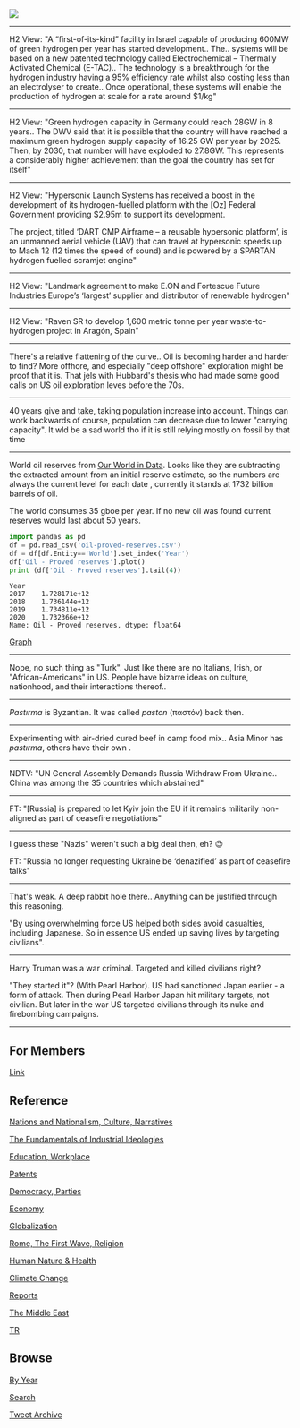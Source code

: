 <img src="https://drive.google.com/uc?export=view&id=1B2wf9R7AMH1d7Vw6e2mucLbIQ5NSjir7"/>

---

H2 View: "A “first-of-its-kind” facility in Israel capable of
producing 600MW of green hydrogen per year has started
development.. The.. systems will be based on a new patented technology
called Electrochemical – Thermally Activated Chemical (E-TAC).. The
technology is a breakthrough for the hydrogen industry having a 95%
efficiency rate whilst also costing less than an electrolyser to
create.. Once operational, these systems will enable the production of
hydrogen at scale for a rate around $1/kg"

---

H2 View: "Green hydrogen capacity in Germany could reach 28GW in 8
years.. The DWV said that it is possible that the country will have
reached a maximum green hydrogen supply capacity of 16.25 GW per year
by 2025. Then, by 2030, that number will have exploded to 27.8GW. This
represents a considerably higher achievement than the goal the country
has set for itself"

---

H2 View: "Hypersonix Launch Systems has received a boost in the
development of its hydrogen-fuelled platform with the [Oz] Federal
Government providing $2.95m to support its development.

The project, titled ‘DART CMP Airframe – a reusable hypersonic
platform’, is an unmanned aerial vehicle (UAV) that can travel at
hypersonic speeds up to Mach 12 (12 times the speed of sound) and is
powered by a SPARTAN hydrogen fuelled scramjet engine"

---

H2 View: "Landmark agreement to make E.ON and Fortescue Future
Industries Europe’s ‘largest’ supplier and distributor of renewable
hydrogen"

---

H2 View: "Raven SR to develop 1,600 metric tonne per year
waste-to-hydrogen project in Aragón, Spain"

---

There's a relative flattening of the curve.. Oil is becoming harder
and harder to find? More offhore, and especially "deep offshore"
exploration might be proof that it is. That jels with Hubbard's thesis
who had made some good calls on US oil exploration leves before the
70s.

---

40 years give and take, taking population increase into
account. Things can work backwards of course, population can decrease
due to lower "carrying capacity".  It wld be a sad world tho if it is
still relying mostly on fossil by that time

---

World oil reserves from [Our World in Data](https://ourworldindata.org/grapher/oil-proved-reserves?country=~OWID_WRL).
Looks like they are subtracting the extracted amount from an initial reserve estimate,
so the numbers are always the current level for each date , currently it stands at
1732 billion barrels of oil.

The world consumes 35 gboe per year. If no new oil was found current
reserves would last about 50 years.

```python
import pandas as pd
df = pd.read_csv('oil-proved-reserves.csv')
df = df[df.Entity=='World'].set_index('Year')
df['Oil - Proved reserves'].plot()
print (df['Oil - Proved reserves'].tail(4))
```

```text
Year
2017    1.728171e+12
2018    1.736144e+12
2019    1.734811e+12
2020    1.732366e+12
Name: Oil - Proved reserves, dtype: float64
```

[Graph](https://pbs.twimg.com/media/FPF4zH4X0AYbcDU?format=png&name=small)

---

Nope, no such thing as "Turk". Just like there are no Italians, Irish,
or "African-Americans" in US. People have bizarre ideas on culture,
nationhood, and their interactions thereof..

---

*Pastırma* is Byzantian. It was called *paston* (παστόν) back then.

---

Experimenting with air-dried cured beef in camp food mix.. Asia Minor
has *pastırma*, others have their own .

---

NDTV: "UN General Assembly Demands Russia Withdraw From
Ukraine.. China was among the 35 countries which abstained"

---

FT: "[Russia] is prepared to let Kyiv join the EU if it remains
militarily non-aligned as part of ceasefire negotiations"

---

I guess these "Nazis" weren't such a big deal then, eh? 😉

FT: "Russia no longer requesting Ukraine be ‘denazified’ as part of ceasefire talks'

---

That's weak. A deep rabbit hole there.. Anything can be justified through this
reasoning.

"By using overwhelming force US helped both sides avoid casualties,
including Japanese. So in essence US ended up saving lives by targeting
civilians".

---

Harry Truman was a war criminal. Targeted and killed civilians right?

"They started it"? (With Pearl Harbor). US had sanctioned Japan
earlier - a form of attack. Then during Pearl Harbor Japan hit
military targets, not civilian. But later in the war US targeted
civilians through its nuke and firebombing campaigns.

---

## For Members

[Link](https://thirdwave-members.herokuapp.com)

## Reference

[Nations and Nationalism, Culture, Narratives](/2013/02/nations-and-nationalism.md)

[The Fundamentals of Industrial Ideologies](/2011/04/fundamentals-of-industrial-ideologies.md)

[Education, Workplace](2017/09/education-workplace.md)

[Patents](/2018/09/patents.md)

[Democracy, Parties](/2016/11/democracy.md)

[Economy](/2018/05/economy.md)

[Globalization](/2018/09/globalization.md)

[Rome, The First Wave, Religion](/2017/12/rome.md)

[Human Nature & Health](/2020/07/human-nature.md)

[Climate Change](/2018/12/climate.md)

[Reports](/2019/05/reports.md)

[The Middle East](/2019/07/middleeast.md)

[TR](../tr)

## Browse

[By Year](years.md)

[Search](search.html)

[Tweet Archive](/tweets/README.md)


